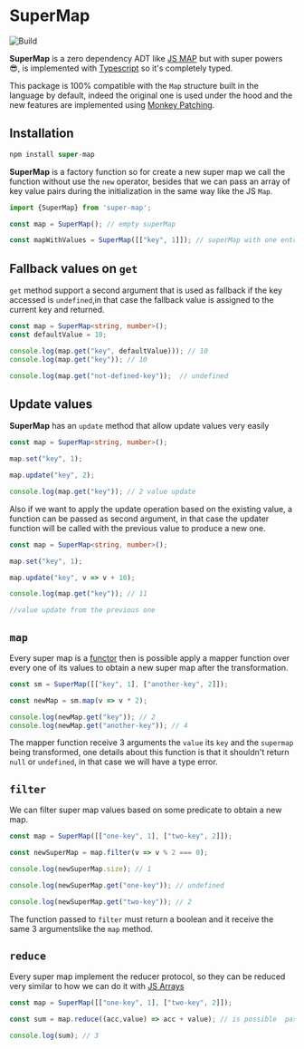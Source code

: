 # SuperMap

![Build](https://github.com/omenlog/super-map/workflows/CI/badge.svg)

__SuperMap__ is a zero dependency ADT like [JS MAP](https://developer.mozilla.org/es/docs/Web/JavaScript/Reference/Global_Objects/Map) but with super powers 😎, is implemented with [Typescript](https://www.typescriptlang.org/docs/handbook/tsconfig-json.html) so it's completely typed.

This package is 100% compatible with the `Map` structure built in the language by default, indeed the original one is used under the hood and the new features are implemented using [Monkey Patching](https://www.audero.it/blog/2016/12/05/monkey-patching-javascript/).


## Installation

```ts
npm install super-map
```

__SuperMap__ is a factory function so for create a new super map we call the function without use the `new` operator, besides that we can pass an array of key value pairs during the initialization in the same way like the JS `Map`. 

```ts
import {SuperMap} from 'super-map';

const map = SuperMap(); // empty superMap

const mapWithValues = SuperMap([["key", 1]]); // superMap with one entry 
```

## Fallback values on `get`

`get` method support a second argument that is used as fallback if the key accessed is `undefined`,in that case the fallback value is assigned to the current key and returned.

```ts
const map = SuperMap<string, number>();
const defaultValue = 10;

console.log(map.get("key", defaultValue))); // 10
console.log(map.get("key")); // 10

console.log(map.get("not-defined-key"));  // undefined
```

## Update values

__SuperMap__ has an `update` method that allow update values very easily

```ts
const map = SuperMap<string, number>();

map.set("key", 1);

map.update("key", 2);

console.log(map.get("key")); // 2 value update
```

Also if we want to apply the update operation based on the existing value, a function can be passed as second argument, in that case the updater function will be called with the previous value to produce a new one.

```ts
const map = SuperMap<string, number>();

map.set("key", 1);

map.update("key", v => v + 10);

console.log(map.get("key")); // 11

//value update from the previous one
```

## `map`

Every super map is a [functor](https://hackernoon.com/functors-in-javascript-20a647b8f39f) then is possible apply a mapper function over every one of its values to obtain a new super map after the transformation.

```ts
const sm = SuperMap([["key", 1], ["another-key", 2]]);

const newMap = sm.map(v => v * 2);

console.log(newMap.get("key")); // 2
console.log(newMap.get("another-key")); // 4
```

The mapper function receive 3 arguments the `value` its `key` and the `supermap` being transformed, one details about this function is that it shouldn't return `null` or `undefined`, in that case we will have a type error.

## `filter`

We can filter super map values based on some predicate to obtain a new map.

```ts
const map = SuperMap([["one-key", 1], ["two-key", 2]]);

const newSuperMap = map.filter(v => v % 2 === 0);

console.log(newSuperMap.size); // 1

console.log(newSuperMap.get("one-key")); // undefined

console.log(newSuperMap.get("two-key")); // 2
```

The function passed to `filter` must return a boolean and it receive the same 3 argumentslike the `map`  method.

## `reduce`

Every super map implement the reducer protocol, so they can be reduced very similar to how we can do it with [JS Arrays](https://developer.mozilla.org/es/docs/Web/JavaScript/Reference/Global_Objects/Array/Reduce)

```ts
const map = SuperMap([["one-key", 1], ["two-key", 2]]);

const sum = map.reduce((acc,value) => acc + value); // is possible  pass an initial value as second argument

console.log(sum); // 3
```
